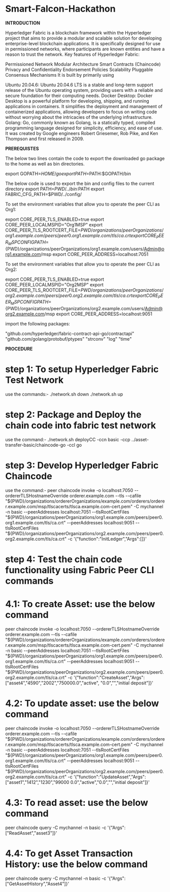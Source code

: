 # Smart-Falcon-Hackathon

**INTRODUCTION**

Hyperledger Fabric is a blockchain framework within the Hyperledger project that aims to provide a modular and scalable solution for developing enterprise-level blockchain applications. It is specifically designed for use in permissioned networks, where participants are known entities and have a reason to trust the network. Key features of Hyperledger Fabric:

Permissioned Network
Modular Architecture
Smart Contracts (Chaincode)
Privacy and Confidentiality
Endorsement Policies
Scalability
Pluggable Consensus Mechanisms
It is built by primarily using

Ubuntu 20.04.6: Ubuntu 20.04.6 LTS is a stable and long-term support release of the Ubuntu operating system, providing users with a reliable and secure foundation for their computing needs.
Docker Desktop: Docker Desktop is a powerful platform for developing, shipping, and running applications in containers. It simplifies the deployment and management of containerized applications, allowing developers to focus on writing code without worrying about the intricacies of the underlying infrastructure.
Golang: Go, commonly known as Golang, is a statically typed, compiled programming language designed for simplicity, efficiency, and ease of use. It was created by Google engineers Robert Griesemer, Rob Pike, and Ken Thompson and first released in 2009.

**PREREQUISTES**

The below two lines contain the code to export the downloaded go package to the home as well as bin directories.

 export GOPATH=$HOME/go
 export PATH=$PATH:$GOPATH/bin

 The below code is used to export the bin and config files to the current directory
 export PATH=${PWD}/../bin:$PATH
 export FABRIC_CFG_PATH=$PWD/../config/

To set the environment variables that allow you to operate the peer CLI as Org1:

 export CORE_PEER_TLS_ENABLED=true
 export CORE_PEER_LOCALMSPID="Org1MSP"
 export CORE_PEER_TLS_ROOTCERT_FILE=${PWD}/organizations/peerOrganizations/org1.example.com/peers/peer0.org1.example.com/tls/ca.crt
 export CORE_PEER_MSPCONFIGPATH=${PWD}/organizations/peerOrganizations/org1.example.com/users/Admin@org1.example.com/msp
 export CORE_PEER_ADDRESS=localhost:7051

To set the environment variables that allow you to operate the peer CLI as Org2:

 export CORE_PEER_TLS_ENABLED=true
 export CORE_PEER_LOCALMSPID="Org2MSP"
 export CORE_PEER_TLS_ROOTCERT_FILE=${PWD}/organizations/peerOrganizations/org2.example.com/peers/peer0.org2.example.com/tls/ca.crt
 export CORE_PEER_MSPCONFIGPATH=${PWD}/organizations/peerOrganizations/org2.example.com/users/Admin@org2.example.com/msp
 export CORE_PEER_ADDRESS=localhost:9051


import the following packages:

 "github.com/hyperledger/fabric-contract-api-go/contractapi"
 "github.com/golang/protobuf/ptypes"
 "strconv"
 "log"
 "time"

 **PROCEDURE**

 # step 1: To setup Hyperledger Fabric Test Network
use the commands:-
 ./network.sh down
 ./network.sh up

# step 2: Package and Deploy the chain code into fabric test network 
use the command:-
 ./network.sh deployCC -ccn basic -ccp ../asset-transfer-basic/chaincode-go -ccl go

# step 3: Develop Hyperledger Fabric Chaincode
use the command:-
 peer chaincode invoke -o localhost:7050 --ordererTLSHostnameOverride orderer.example.com --tls --cafile "${PWD}/organizations/ordererOrganizations/example.com/orderers/orderer.example.com/msp/tlscacerts/tlsca.example.com-cert.pem" -C mychannel -n basic --peerAddresses localhost:7051 --tlsRootCertFiles "${PWD}/organizations/peerOrganizations/org1.example.com/peers/peer0.org1.example.com/tls/ca.crt" --peerAddresses localhost:9051 --tlsRootCertFiles "${PWD}/organizations/peerOrganizations/org2.example.com/peers/peer0.org2.example.com/tls/ca.crt" -c '{"function":"InitLedger","Args":[]}'

 # step 4: Test the chain code functionality using Fabric Peer CLI commands
 # 4.1: To create Asset: use the below command
   peer chaincode invoke -o localhost:7050 --ordererTLSHostnameOverride orderer.example.com --tls --cafile "${PWD}/organizations/ordererOrganizations/example.com/orderers/orderer.example.com/msp/tlscacerts/tlsca.example.com-cert.pem" -C mychannel -n basic --peerAddresses localhost:7051 --tlsRootCertFiles "${PWD}/organizations/peerOrganizations/org1.example.com/peers/peer0.org1.example.com/tls/ca.crt" --peerAddresses localhost:9051 --tlsRootCertFiles "${PWD}/organizations/peerOrganizations/org2.example.com/peers/peer0.org2.example.com/tls/ca.crt" -c '{"function":"CreateAsset","Args":["asset4","4590","2002","750000.0","active",
"0.0","","initial deposit"]}'

# 4.2: To update asset: use the below command
  peer chaincode invoke -o localhost:7050 --ordererTLSHostnameOverride orderer.example.com --tls --cafile "${PWD}/organizations/ordererOrganizations/example.com/orderers/orderer.example.com/msp/tlscacerts/tlsca.example.com-cert.pem" -C mychannel -n basic --peerAddresses localhost:7051 --tlsRootCertFiles "${PWD}/organizations/peerOrganizations/org1.example.com/peers/peer0.org1.example.com/tls/ca.crt" --peerAddresses localhost:9051 --tlsRootCertFiles "${PWD}/organizations/peerOrganizations/org2.example.com/peers/peer0.org2.example.com/tls/ca.crt" -c '{"function":"UpdateAsset","Args":["asset1","1412","1230","99000
0.0","active","0.0","","initial deposit"]}'

# 4.3: To read asset: use the below command
  peer chaincode query -C mychannel -n basic -c '{"Args":["ReadAsset","asset3"]}'

# 4.4: To get Asset Transaction History: use the below command
  peer chaincode query -C mychannel -n basic -c '{"Args":["GetAssetHistory","Asset4"]}'

 
